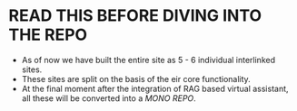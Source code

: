 # READ THIS BEFORE DIVING INTO THE REPO

- As of now we have built the entire site as 5 - 6 individual interlinked sites. 
- These sites are split on the basis of the eir core functionality.
- At the final moment after the integration of RAG based virtual assistant, all these will be converted into a *MONO REPO*.

